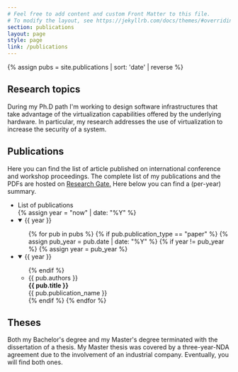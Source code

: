 ```yaml
---
# Feel free to add content and custom Front Matter to this file.
# To modify the layout, see https://jekyllrb.com/docs/themes/#overriding-theme-defaults
section: publications
layout: page
style: page
link: /publications
---
```


{% assign pubs = site.publications | sort: 'date' | reverse %}

<h2 id="interest">Research topics</h2>

<p>
    During my Ph.D path I'm working to design software infrastructures that 
    take advantage of the virtualization capabilities offered by the underlying
    hardware. In particular, my research addresses the use of virtualization to
    increase the security of a system.
</p>

<h2 id="publications">Publications</h2>

<p>
    Here you can find the list of article published on international conference
    and workshop proceedings. The complete list of my publications and the PDFs 
    are hosted on <a href="https://www.researchgate.net/profile/Gabriele_Serra2/research">Research Gate.</a>
    Here below you can find a (per-year) summary.
</p>

<ul class="tree-view">
    <li>List of publications</li>
    {% assign year =  "now" | date: "%Y" %}
    <li>
        <details open="">
            <summary>{{ year }}</summary>
            <ul>
            {% for pub in pubs %}
                {% if pub.publication_type == "paper" %}
                {% assign pub_year = pub.date | date: "%Y" %}
                {% if year != pub_year %}
                    {% assign year = pub_year %}
            </ul>
        </details>
    </li>
    <li>
        <details open="">
            <summary>{{ year }}</summary>
            <ul>
                {% endif %}
                <li>
                    {{ pub.authors }}<br>
                    <b>{{ pub.title }}</b><br>
                    {{ pub.publication_name }}
                </li>
                {% endif %}
            {% endfor %}
            </ul>
        </details>
    </li>
</ul>

<h2 id="theses">Theses</h2>

<p>
    Both my Bachelor's degree and my Master's degree terminated with the 
    dissertation of a thesis. My Master thesis was covered by a three-year-NDA 
    agreement due to the involvement of an industrial company. Eventually, you 
    will find both ones.
</p>
